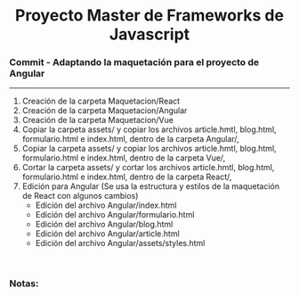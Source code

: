 

<h1 align="center">Proyecto Master de Frameworks de Javascript</h1>
<h3><b>Commit -</b> <strong>Adaptando la maquetación para el proyecto de Angular</strong></h3>
<hr>
<ol>
  <li>Creación de la carpeta Maquetacion/React</li>
  <li>Creación de la carpeta Maquetacion/Angular</li>
  <li>Creación de la carpeta Maquetacion/Vue</li>
  <li>
    Copiar la carpeta assets/ y copiar los archivos article.hmtl, blog.html, formulario.html e index.html,
    dentro de la carpeta Angular/, 
  </li>
  <li>
    Copiar la carpeta assets/ y copiar los archivos article.hmtl, blog.html, formulario.html e index.html,
    dentro de la carpeta Vue/, 
  </li>
  <li>
    Cortar la carpeta assets/ y cortar los archivos article.hmtl, blog.html, formulario.html e index.html,
    dentro de la carpeta React/, 
  </li>
  <li>
    Edición para Angular (Se usa la estructura y estilos de la maquetación de React con algunos cambios)
    <ul>
      <li>Edición del archivo Angular/index.html</li>
      <li>Edición del archivo Angular/formulario.html</li>
      <li>Edición del archivo Angular/blog.html</li>
      <li>Edición del archivo Angular/article.html</li>
      <li>Edición del archivo Angular/assets/styles.html</li>
    </ul>

  </li>
</ol>

<br>

<!-- Notas -->
<h3><b>Notas:</b></h3>
<ul>
</ul>

<em></em>
